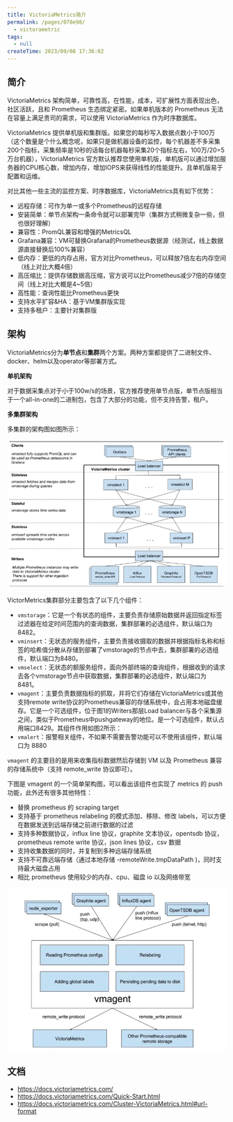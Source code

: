 ```yaml
---
title: VictoriaMetrics简介
permalink: /pages/078e98/
  - victorametric
tags:
  - null
createTime: 2023/09/08 17:36:02
---
```



##  简介

VictoriaMetrics 架构简单，可靠性高，在性能，成本，可扩展性方面表现出色，社区活跃，且和 Prometheus 生态绑定紧密。如果单机版本的 Prometheus 无法在容量上满足贵司的需求，可以使用 VictoriaMetrics 作为时序数据库。

VictoriaMetrics 提供单机版和集群版。如果您的每秒写入数据点数小于100万（这个数量是个什么概念呢，如果只是做机器设备的监控，每个机器差不多采集200个指标，采集频率是10秒的话每台机器每秒采集20个指标左右，100万/20=5万台机器），VictoriaMetrics 官方默认推荐您使用单机版，单机版可以通过增加服务器的CPU核心数，增加内存，增加IOPS来获得线性的性能提升。且单机版易于配置和运维。

对比其他一些主流的监控方案、时序数据库，VictoriaMetrics具有如下优势：

- 远程存储：可作为单一或多个Prometheus的远程存储
- 安装简单：单节点架构一条命令就可以部署完毕（集群方式稍微复杂一些，但也很好理解）
- 兼容性：PromQL兼容和增强的MetricsQL
- Grafana兼容：VM可替换Grafana的Prometheus数据源（经测试，线上数据源直接替换后100%兼容）
- 低内存：更低的内存占用，官方对比Prometheus，可以释放7倍左右内存空间（线上对比大概4倍）
- 高压缩比：提供存储数据高压缩，官方说可以比Prometheus减少7倍的存储空间（线上对比大概是4~5倍）
- 高性能：查询性能比Prometheus更快
- 支持水平扩容&HA：基于VM集群版实现
- 支持多租户：主要针对集群版

## 架构

VictoriaMetrics分为**单节点**和**集群**两个方案。两种方案都提供了二进制文件、docker、helm以及operator等部署方式。

**单机架构**

对于数据采集点对于小于100w/s的场景，官方推荐使用单节点版，单节点版相当于一个all-in-one的二进制包，包含了大部分的功能，但不支持告警，租户。

**多集群架构**

多集群的架构图如图所示：

![](/imgs/vm-arch.png)

VictorMetrics集群部分主要包含了以下几个组件：

- `vmstorage`：它是一个有状态的组件，主要负责存储原始数据并返回指定标签过滤器在给定时间范围内的查询数据，集群部署的必选组件，默认端口为8482。
- `vminsert`：无状态的服务组件，主要负责接收摄取的数据并根据指标名称和标签的哈希值分散从存储到部署了vmstorage的节点中去，集群部署的必选组件，默认端口为8480。
- `vmselect`：无状态的额服务组件，面向外部终端的查询组件，根据收到的请求去各个vmstorage节点中获取数据，集群部署的必选组件，默认端口为8481。
- `vmagent`：主要负责数据指标的抓取，并将它们存储在VictoriaMetrics或其他支持remote write协议的Prometheus兼容的存储系统中，会占用本地磁盘缓存。它是一个可选组件，位于图1的Writers那层Load balancer与各个采集源之间，类似于Prometheus中pushgateway的地位。是一个可选组件，默认占用端口8429。其组件作用如图2所示：
- `vmalert`：报警相关组件，不如果不需要告警功能可以不使用该组件，默认端口为 8880


`vmagent` 的主要目的是用来收集指标数据然后存储到 VM 以及 Prometheus 兼容的存储系统中（支持 remote_write 协议即可）。

下图是 vmagent 的一个简单架构图，可以看出该组件也实现了 metrics 的 push 功能，此外还有很多其他特性：

- 替换 prometheus 的 scraping target
- 支持基于 prometheus relabeling 的模式添加、移除、修改 labels，可以方便在数据发送到远端存储之前进行数据的过滤
- 支持多种数据协议，influx line 协议，graphite 文本协议，opentsdb 协议，prometheus remote write 协议，json lines 协议，csv 数据
- 支持收集数据的同时，并复制到多种远端存储系统
- 支持不可靠远端存储（通过本地存储 -remoteWrite.tmpDataPath )，同时支持最大磁盘占用
- 相比 prometheus 使用较少的内存、cpu、磁盘 io 以及网络带宽

![](/imgs/vm-agent-arch.png)


## 文档

- https://docs.victoriametrics.com/
- https://docs.victoriametrics.com/Quick-Start.html
- https://docs.victoriametrics.com/Cluster-VictoriaMetrics.html#url-format